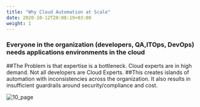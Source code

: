 ```yaml
---
title: "Why Cloud Automation at Scale"
date: 2020-10-12T20:08:19+03:00
weight: 1
---
```


### Everyone in the organization (developers, QA,ITOps, DevOps) needs applications environments in the cloud
##The Problem is that expertise is a bottleneck. Cloud experts are in high demand. Not all developers are Cloud Experts.
##This creates islands of automation with inconsistencies across the organization. It also results in insufficient guardrails around security/compliance and cost.

 ![10_page](/images/intro/Intro_Pg10.png)
